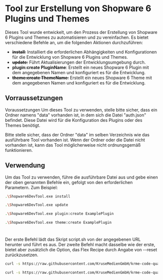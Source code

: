 # Tool zur Erstellung von Shopware 6 Plugins und Themes

Dieses Tool wurde entwickelt, um den Prozess der Erstellung von Shopware 6 Plugins und Themes zu automatisieren und zu vereinfachen. Es bietet verschiedene Befehle an, um die folgenden Aktionen durchzuführen:

- ~~**install**:~~ Installiert die erforderlichen Abhängigkeiten und Konfigurationen für die Entwicklung von Shopware 6 Plugins und Themes.
- ~~**update**:~~ Führt Aktualisierungen der Entwicklungsumgebung durch.
- **plugin:create PluginName**: Erstellt ein neues Shopware 6 Plugin mit dem angegebenen Namen und konfiguriert es für die Entwicklung.
- ~~**theme:create ThemeName**:~~ Erstellt ein neues Shopware 6 Theme mit dem angegebenen Namen und konfiguriert es für die Entwicklung.

## Vorraussetzungen

Voraussetzungen
Um dieses Tool zu verwenden, stelle bitte sicher, dass ein Ordner namens "data" vorhanden ist, in dem sich die Datei "auth.json" befindet. Diese Datei wird für die Konfiguration des Plugins oder des Themes benötigt.

Bitte stelle sicher, dass der Ordner "data" im selben Verzeichnis wie das ausführbare Tool vorhanden ist. Wenn der Ordner oder die Datei nicht vorhanden ist, kann das Tool möglicherweise nicht ordnungsgemäß funktionieren.

## Verwendung

Um das Tool zu verwenden, führe die ausführbare Datei aus und gebe einen der oben genannten Befehle ein, gefolgt von den erforderlichen Parametern. Zum Beispiel:

```bash
.\Shopware6DevTool.exe install
```
```bash
.\Shopware6DevTool.exe update
```
```bash
.\Shopware6DevTool.exe plugin:create ExamplePlugin
```
```bash
.\Shopware6DevTool.exe theme:create ExamplePlugin
```
#
Der erste Befehl lädt das Skript script.sh von der angegebenen URL herunter und führt es aus.
Der zweite Befehl macht dasselbe wie der erste, bietet aber zusätzlich die Option, das Flex Recipe durch Angabe von --reset zurückzusetzen.
```bash
curl -s https://raw.githubusercontent.com/KruseMedienGmbH/krme-code-quality-meta/main/script.sh | bash
```

```bash
curl -s https://raw.githubusercontent.com/KruseMedienGmbH/krme-code-quality-meta/main/script.sh | bash -s -- --reset
```